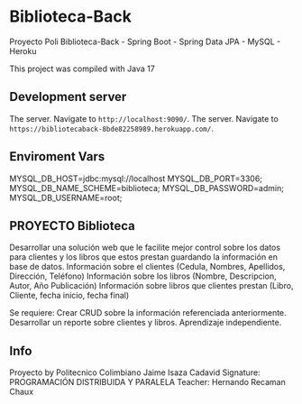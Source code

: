 # Biblioteca-Back
 Proyecto Poli Biblioteca-Back - Spring Boot - Spring Data JPA - MySQL - Heroku

This project was compiled with Java 17

## Development server

The server. Navigate to `http://localhost:9090/`.
The server. Navigate to `https://bibliotecaback-8bde82258989.herokuapp.com/`.

## Enviroment Vars
MYSQL_DB_HOST=jdbc:mysql://localhost
MYSQL_DB_PORT=3306;
MYSQL_DB_NAME_SCHEME=biblioteca;
MYSQL_DB_PASSWORD=admin;
MYSQL_DB_USERNAME=root;

## PROYECTO Biblioteca
Desarrollar una solución web que le facilite mejor control sobre los datos para clientes y los libros que estos prestan guardando la información en base de datos.
Información sobre el clientes (Cedula, Nombres, Apellidos, Dirección, Teléfono)
Información sobre los libros (Nombre, Descripcion, Autor, Año Publicación)
Información sobre libros que clientes prestan (Libro, Cliente, fecha inicio, fecha final)

Se requiere:
Crear CRUD sobre la información referenciada anteriormente.
Desarrollar un reporte sobre clientes y libros.
Aprendizaje independiente.

## Info
Proyecto by Politecnico Colimbiano Jaime Isaza Cadavid
Signature: PROGRAMACIÓN DISTRIBUIDA Y PARALELA
Teacher: Hernando Recaman Chaux

